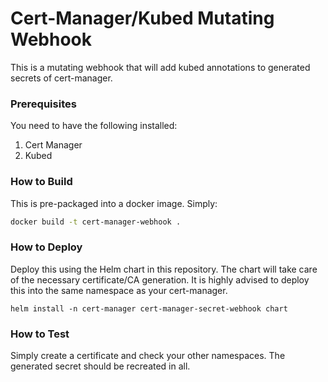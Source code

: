 # Cert-Manager/Kubed Mutating Webhook

This is a mutating webhook that will add kubed annotations to generated secrets of cert-manager.

### Prerequisites

You need to have the following installed:

1. Cert Manager
2. Kubed

### How to Build

This is pre-packaged into a docker image. Simply:

```bash
docker build -t cert-manager-webhook .
```

### How to Deploy

Deploy this using the Helm chart in this repository. The chart will take care of the necessary certificate/CA generation. It is highly advised to deploy this into the same namespace as your cert-manager.

```
helm install -n cert-manager cert-manager-secret-webhook chart
```

### How to Test

Simply create a certificate and check your other namespaces. The generated secret should be recreated in all.